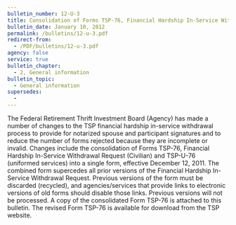 ```yaml
---
bulletin_number: 12-U-3
title: Consolidation of Forms TSP-76, Financial Hardship In-Service Withdrawal Request (Civilian) and TSP-U-76 (Uniformed Services), and changes to TSP Financial Hardship In-Service Withdrawal Processing
bulletin_date: January 10, 2012
permalink: /bulletins/12-u-3.pdf
redirect-from:
  - /PDF/bulletins/12-u-3.pdf
agency: false
service: true
bulletin_chapter:
  - 2, General information
bulletin_topic:
  - General information
supersedes:
  -
---
```


The Federal Retirement Thrift Investment Board (Agency) has made a number of changes to the TSP financial hardship in-service withdrawal process to provide for notarized spouse and participant signatures and to reduce the number of forms rejected because they are incomplete or invalid. Changes include the consolidation of Forms TSP-76, Financial Hardship In-Service Withdrawal Request (Civilian) and TSP-U-76 (uniformed services) into a single form, effective December 12, 2011. The combined form supercedes all prior versions of the Financial Hardship In-Service Withdrawal Request. Previous versions of the form must be discarded (recycled), and agencies/services that provide links to electronic versions of old forms should disable those links. Previous versions will not be processed. A copy of the consolidated Form TSP-76 is attached to this bulletin. The revised Form TSP-76 is available for download from the TSP website.
